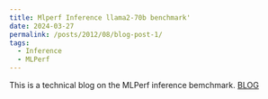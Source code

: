 ```yaml
---
title: Mlperf Inference llama2-70b benchmark'
date: 2024-03-27
permalink: /posts/2012/08/blog-post-1/
tags:
  - Inference
  - MLPerf
---
```

This is a technical blog on the MLPerf inference bemchmark. [BLOG](https://mlcommons.org/2024/03/mlperf-llama2-70b/)

